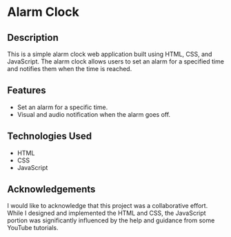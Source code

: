# Alarm Clock
## Description
This is a simple alarm clock web application built using HTML, CSS, and JavaScript. The alarm clock allows users to set an alarm for a specified time and notifies them when the time is reached.

## Features
- Set an alarm for a specific time.
- Visual and audio notification when the alarm goes off.

## Technologies Used
- HTML
- CSS
- JavaScript


## Acknowledgements
I would like to acknowledge that this project was a collaborative effort. While I designed and implemented the HTML and CSS, the JavaScript portion was significantly influenced by the help and guidance from some YouTube tutorials.




